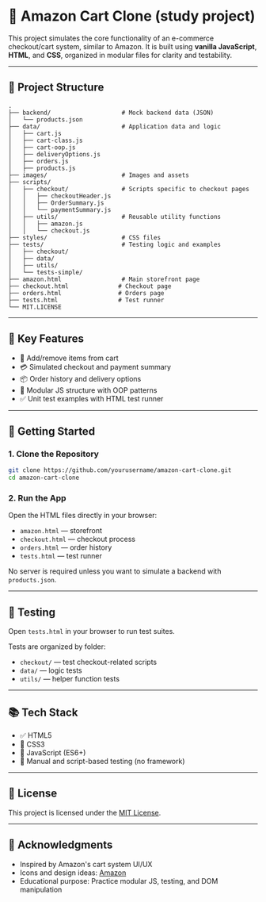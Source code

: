 # 🛒 Amazon Cart Clone (study project)

This project simulates the core functionality of an e-commerce checkout/cart system, similar to Amazon. It is built using **vanilla JavaScript**, **HTML**, and **CSS**, organized in modular files for clarity and testability.

---

## 📁 Project Structure

```
.
├── backend/                    # Mock backend data (JSON)
│   └── products.json
├── data/                       # Application data and logic
│   ├── cart.js
│   ├── cart-class.js
│   ├── cart-oop.js
│   ├── deliveryOptions.js
│   ├── orders.js
│   ├── products.js
├── images/                     # Images and assets
├── scripts/
│   ├── checkout/               # Scripts specific to checkout pages
│   │   ├── checkoutHeader.js
│   │   ├── OrderSummary.js
│   │   └── paymentSummary.js
│   ├── utils/                  # Reusable utility functions
│   │   ├── amazon.js
│   │   └── checkout.js
├── styles/                     # CSS files
├── tests/                      # Testing logic and examples
│   ├── checkout/
│   ├── data/
│   ├── utils/
│   └── tests-simple/
├── amazon.html                 # Main storefront page
├── checkout.html              # Checkout page
├── orders.html                # Orders page
├── tests.html                 # Test runner
└── MIT.LICENSE
```

---

## 🧠 Key Features

* 🛒 Add/remove items from cart
* 💳 Simulated checkout and payment summary
* 📦 Order history and delivery options
* 📁 Modular JS structure with OOP patterns
* ✅ Unit test examples with HTML test runner

---

## 🚀 Getting Started

### 1. Clone the Repository

```bash
git clone https://github.com/yourusername/amazon-cart-clone.git
cd amazon-cart-clone
```

### 2. Run the App

Open the HTML files directly in your browser:

* `amazon.html` — storefront
* `checkout.html` — checkout process
* `orders.html` — order history
* `tests.html` — test runner

No server is required unless you want to simulate a backend with `products.json`.

---

## 🧪 Testing

Open `tests.html` in your browser to run test suites.

Tests are organized by folder:

* `checkout/` — test checkout-related scripts
* `data/` — logic tests
* `utils/` — helper function tests

---

## 📚 Tech Stack

* ✅ HTML5
* 🎨 CSS3
* 🧠 JavaScript (ES6+)
* 🧪 Manual and script-based testing (no framework)

---

## 📜 License

This project is licensed under the [MIT License](./MIT.LICENSE).

---

## 🙌 Acknowledgments

* Inspired by Amazon's cart system UI/UX
* Icons and design ideas: [Amazon](https://www.amazon.com)
* Educational purpose: Practice modular JS, testing, and DOM manipulation



